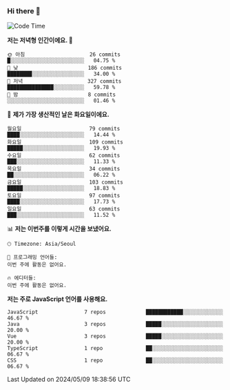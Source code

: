 ### Hi there 👋

<!--
**hi-aa/hi-aa** is a ✨ _special_ ✨ repository because its `README.md` (this file) appears on your GitHub profile.

Here are some ideas to get you started:

- 🔭 I’m currently working on ...
- 🌱 I’m currently learning ...
- 👯 I’m looking to collaborate on ...
- 🤔 I’m looking for help with ...
- 💬 Ask me about ...
- 📫 How to reach me: ...
- 😄 Pronouns: ...
- ⚡ Fun fact: ...
-->

<!--START_SECTION:waka-->
![Code Time](http://img.shields.io/badge/Code%20Time-60%20hrs%2059%20mins-blue)

**저는 저녁형 인간이에요. 🦉** 

```text
🌞 아침                     26 commits          █░░░░░░░░░░░░░░░░░░░░░░░░   04.75 % 
🌆 낮　                     186 commits         ████████░░░░░░░░░░░░░░░░░   34.00 % 
🌃 저녁                     327 commits         ███████████████░░░░░░░░░░   59.78 % 
🌙 밤　                     8 commits           ░░░░░░░░░░░░░░░░░░░░░░░░░   01.46 % 
```
📅 **제가 가장 생산적인 날은 화요일이에요.** 

```text
월요일                      79 commits          ████░░░░░░░░░░░░░░░░░░░░░   14.44 % 
화요일                      109 commits         █████░░░░░░░░░░░░░░░░░░░░   19.93 % 
수요일                      62 commits          ███░░░░░░░░░░░░░░░░░░░░░░   11.33 % 
목요일                      34 commits          ██░░░░░░░░░░░░░░░░░░░░░░░   06.22 % 
금요일                      103 commits         █████░░░░░░░░░░░░░░░░░░░░   18.83 % 
토요일                      97 commits          ████░░░░░░░░░░░░░░░░░░░░░   17.73 % 
일요일                      63 commits          ███░░░░░░░░░░░░░░░░░░░░░░   11.52 % 
```


📊 **저는 이번주를 이렇게 시간을 보냈어요.** 

```text
🕑︎ Timezone: Asia/Seoul

💬 프로그래밍 언어들: 
이번 주에 활동은 없어요.

🔥 에디터들: 
이번 주에 활동은 없어요.
```

**저는 주로 JavaScript 언어를 사용해요.** 

```text
JavaScript               7 repos             ████████████░░░░░░░░░░░░░   46.67 % 
Java                     3 repos             █████░░░░░░░░░░░░░░░░░░░░   20.00 % 
Vue                      3 repos             █████░░░░░░░░░░░░░░░░░░░░   20.00 % 
TypeScript               1 repo              ██░░░░░░░░░░░░░░░░░░░░░░░   06.67 % 
CSS                      1 repo              ██░░░░░░░░░░░░░░░░░░░░░░░   06.67 % 
```




 Last Updated on 2024/05/09 18:38:56 UTC
<!--END_SECTION:waka-->
